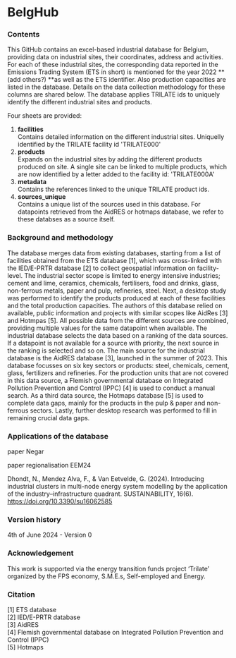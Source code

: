 # BelgHub

### Contents
This GitHub contains an excel-based industrial database for Belgium, providing data on industrial sites, their coordinates, address and activities. For each of these industrial sites, the corresponding data reported in the Emissions Trading System (ETS in short) is mentioned for the year 2022 **(add others?) **as well as the ETS identifier. Also production capacities are listed in the database. Details on the data collection methodology for these columns are shared below.
The database applies TRILATE ids to uniquely identify the different industrial sites and products.

Four sheets are provided:
1) **facilities**\
   Contains detailed information on the different industrial sites. Uniquelly identified by the TRILATE facility id 'TRILATE000'
3) **products**\
   Expands on the industrial sites by adding the different products produced on site.
   A single site can be linked to multiple products, which are now identified by a letter added to the facility id: 'TRILATE000A'
5) **metadata**\
   Contains the references linked to the unique TRILATE product ids.
7) **sources_unique**\
   Contains a unique list of the sources used in this database.
   For datapoints retrieved from the AidRES or hotmaps database, we refer to these databses as a source itself.
   
### Background and methodology
The database merges data from existing databases, starting from a list of facilities obtained from the ETS database [1], which was cross-linked with the IED/E-PRTR database [2] to collect geospatial information on facility-level. The industrial sector scope is limited to energy intensive industries; cement and lime, ceramics, chemicals, fertilisers, food and drinks, glass, non-ferrous metals, paper and pulp, refineries, steel. Next, a desktop study was performed to identify the products produced at each of these facilities and the total production capacities. The authors of this database relied on available, public information and projects with similar scopes like AidRes [3] and Hotmpas [5]. 
All possible data from the different sources are combined, providing multiple values for the same datapoint when available. 
The industrial database selects the data based on a ranking of the data sources. 
If a datapoint is not available for a source with priority, the next source in the ranking is selected and so on. 
The main source for the industrial database is the AidRES database [3], launched in the summer of 2023. 
This database focusses on six key sectors or products: steel, chemicals, cement, glass, fertilizers and refineries.
For the production units that are not covered in this data source, a Flemish governmental database on Integrated Pollution Prevention and Control (IPPC) [4] is used to conduct a manual search. 
As a third data source, the Hotmaps database [5] is used to complete data gaps, mainly for the products in the pulp & paper and non-ferrous sectors. 
Lastly, further desktop research was performed to fill in remaining crucial data gaps.

### Applications of the database
paper Negar

paper regionalisation EEM24 


Dhondt, N., Mendez Alva, F., & Van Eetvelde, G. (2024). Introducing industrial clusters in multi-node energy system modelling by the application of the industry–infrastructure quadrant. SUSTAINABILITY, 16(6). https://doi.org/10.3390/su16062585

### Version history
4th of June 2024 - Version 0

### Acknowledgement
This work is supported via the energy transition funds project ‘Trilate’ organized by the FPS economy, S.M.E.s, Self-employed and Energy.

### Citation
[1] ETS database\
[2] IED/E-PRTR database\
[3] AidRES\
[4] Flemish governmental database on Integrated Pollution Prevention and Control (IPPC)\
[5] Hotmaps
